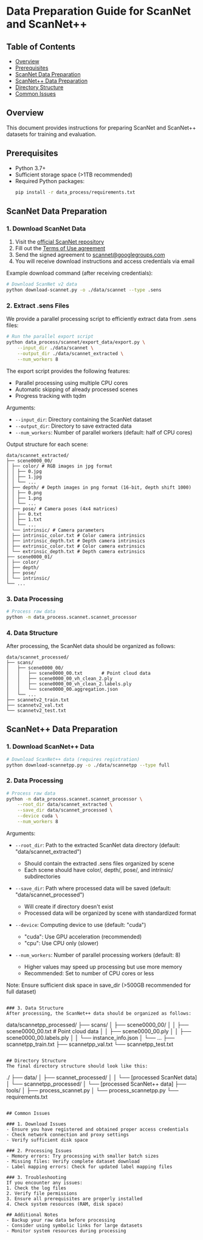 # Data Preparation Guide for ScanNet and ScanNet++

## Table of Contents
- [Overview](#overview)
- [Prerequisites](#prerequisites)
- [ScanNet Data Preparation](#scannet-data-preparation)
- [ScanNet++ Data Preparation](#scannet-data-preparation)
- [Directory Structure](#directory-structure)
- [Common Issues](#common-issues)

## Overview
This document provides instructions for preparing ScanNet and ScanNet++ datasets for training and evaluation.

## Prerequisites
- Python 3.7+
- Sufficient storage space (>1TB recommended)
- Required Python packages:
  ```bash
  pip install -r data_process/requirements.txt
  ```

## ScanNet Data Preparation

### 1. Download ScanNet Data
1. Visit the [official ScanNet repository](https://github.com/ScanNet/ScanNet)
2. Fill out the [Terms of Use agreement](http://kaldir.vc.in.tum.de/scannet/ScanNet_TOS.pdf)
3. Send the signed agreement to scannet@googlegroups.com
4. You will receive download instructions and access credentials via email

Example download command (after receiving credentials):
```bash
# Download ScanNet v2 data
python download-scannet.py -o ./data/scannet --type .sens
```

### 2. Extract .sens Files
We provide a parallel processing script to efficiently extract data from .sens files:

```bash
# Run the parallel export script
python data_process/scannet/export_data/export.py \
    --input_dir ./data/scannet \
    --output_dir ./data/scannet_extracted \
    --num_workers 8
```

The export script provides the following features:
- Parallel processing using multiple CPU cores
- Automatic skipping of already processed scenes
- Progress tracking with tqdm

Arguments:
- `--input_dir`: Directory containing the ScanNet dataset
- `--output_dir`: Directory to save extracted data
- `--num_workers`: Number of parallel workers (default: half of CPU cores)

Output structure for each scene:
```
data/scannet_extracted/
├── scene0000_00/
│ ├── color/ # RGB images in jpg format
│ │ ├── 0.jpg
│ │ ├── 1.jpg
│ │ └── ...
│ ├── depth/ # Depth images in png format (16-bit, depth shift 1000)
│ │ ├── 0.png
│ │ ├── 1.png
│ │ └── ...
│ ├── pose/ # Camera poses (4x4 matrices)
│ │ ├── 0.txt
│ │ ├── 1.txt
│ │ └── ...
│ └── intrinsic/ # Camera parameters
│ ├── intrinsic_color.txt # Color camera intrinsics
│ ├── intrinsic_depth.txt # Depth camera intrinsics
│ ├── extrinsic_color.txt # Color camera extrinsics
│ └── extrinsic_depth.txt # Depth camera extrinsics
├── scene0000_01/
│ ├── color/
│ ├── depth/
│ ├── pose/
│ └── intrinsic/
└── ...
```

### 3. Data Processing
```bash
# Process raw data
python -m data_process.scannet.scannet_processor
```

### 4. Data Structure
After processing, the ScanNet data should be organized as follows:
```
data/scannet_processed/
├── scans/
│   ├── scene0000_00/
│   │   ├── scene0000_00.txt       # Point cloud data
│   │   ├── scene0000_00_vh_clean_2.ply
│   │   ├── scene0000_00_vh_clean_2.labels.ply
│   │   └── scene0000_00.aggregation.json
│   └── ...
├── scannetv2_train.txt
├── scannetv2_val.txt
└── scannetv2_test.txt
```

## ScanNet++ Data Preparation

### 1. Download ScanNet++ Data
```bash
# Download ScanNet++ data (requires registration)
python download-scannetpp.py -o ./data/scannetpp --type full
```

### 2. Data Processing
```bash
# Process raw data
python -m data_process.scannet.scannet_processor \
    --root_dir data/scannet_extracted \
    --save_dir data/scannet_processed \
    --device cuda \
    --num_workers 8
```

Arguments:
- `--root_dir`: Path to the extracted ScanNet data directory (default: "data/scannet_extracted")
  - Should contain the extracted .sens files organized by scene
  - Each scene should have color/, depth/, pose/, and intrinsic/ subdirectories

- `--save_dir`: Path where processed data will be saved (default: "data/scannet_processed")
  - Will create if directory doesn't exist
  - Processed data will be organized by scene with standardized format

- `--device`: Computing device to use (default: "cuda")
  - "cuda": Use GPU acceleration (recommended)
  - "cpu": Use CPU only (slower)

- `--num_workers`: Number of parallel processing workers (default: 8)
  - Higher values may speed up processing but use more memory
  - Recommended: Set to number of CPU cores or less

Note: Ensure sufficient disk space in save_dir (>500GB recommended for full dataset)

```

### 3. Data Structure
After processing, the ScanNet++ data should be organized as follows:
```
data/scannetpp_processed/
├── scans/
│   ├── scene0000_00/
│   │   ├── scene0000_00.txt       # Point cloud data
│   │   ├── scene0000_00.ply
│   │   ├── scene0000_00.labels.ply
│   │   └── instance_info.json
│   └── ...
├── scannetpp_train.txt
├── scannetpp_val.txt
└── scannetpp_test.txt
```

## Directory Structure
The final directory structure should look like this:
```
./
├── data/
│   ├── scannet_processed/
│   │   └── [processed ScanNet data]
│   └── scannetpp_processed/
│       └── [processed ScanNet++ data]
├── tools/
│   ├── process_scannet.py
│   └── process_scannetpp.py
└── requirements.txt
```

## Common Issues

### 1. Download Issues
- Ensure you have registered and obtained proper access credentials
- Check network connection and proxy settings
- Verify sufficient disk space

### 2. Processing Issues
- Memory errors: Try processing with smaller batch sizes
- Missing files: Verify complete dataset download
- Label mapping errors: Check for updated label mapping files

### 3. Troubleshooting
If you encounter any issues:
1. Check the log files
2. Verify file permissions
3. Ensure all prerequisites are properly installed
4. Check system resources (RAM, disk space)

## Additional Notes
- Backup your raw data before processing
- Consider using symbolic links for large datasets
- Monitor system resources during processing
